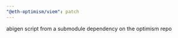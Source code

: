 ```yaml
---
"@eth-optimism/viem": patch
---
```


abigen script from a submodule dependency on the optimism repo
